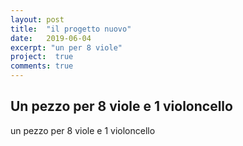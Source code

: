 ```yaml
---
layout: post
title:  "il progetto nuovo"
date:   2019-06-04
excerpt: "un per 8 viole"
project:  true
comments: true
---
```

## Un pezzo per 8 viole e 1 violoncello

un pezzo per 8 viole e 1 violoncello

